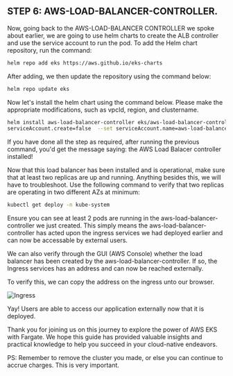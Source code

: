## STEP 6: AWS-LOAD-BALANCER-CONTROLLER.
Now, going back to the AWS-LOAD-BALANCER CONTROLLER we spoke about earlier, we are going to use helm charts to create the ALB controller and use the service account to run the pod. To add the Helm chart repository, run the command:
```bash
helm repo add eks https://aws.github.io/eks-charts
```
After adding, we then update the repository using the command below:
```bash
helm repo update eks
```
Now let's install the helm chart using the command below. Please make the appropriate modifications, such as vpcId, region, and clustername.
```bash
helm install aws-load-balancer-controller eks/aws-load-balancer-controller -n kube-system --set clusterName=demo-cluster-1  --set
serviceAccount.create=false  --set serviceAccount.name=aws-load-balancer-controller --set region=us-east-1 --set vpcId=0a1e98bf27f98a279
```
If you have done all the step as required, after running the previous command, you'd get the message saying: the AWS Load Balacer controller installed!

Now that this load balancer has been installed and is operational, make sure that at least two replicas are up and running. 
Anything besides this, we will have to troubleshoot. Use the following command to verify that two replicas are operating in two different AZs at minimum:
```bash
kubectl get deploy -n kube-system
```
Ensure you can see at least 2 pods are running in the aws-load-balancer-controller we just created. This simply means the aws-load-balancer-controller has acted upon the ingress services we had deployed earlier and can now be accessable by external users.

We can also verify through the GUI (AWS Console) whether the load balancer has been created by the aws-load-balancer-controller. If so, the Ingress services has an address and can now be reached externally.

To verify this, we can copy the address on the ingress unto our browser.


![Ingress](https://i.imgur.com/y1I4AG4.png)

Yay! Users are able to access our application externally now that it is deployed.

Thank you for joining us on this journey to explore the power of AWS EKS with Fargate. We hope this guide has provided valuable insights and practical knowledge to help you succeed in your cloud-native endeavors.

PS: Remember to remove the cluster you made, or else you can continue to accrue charges. This is very important.
